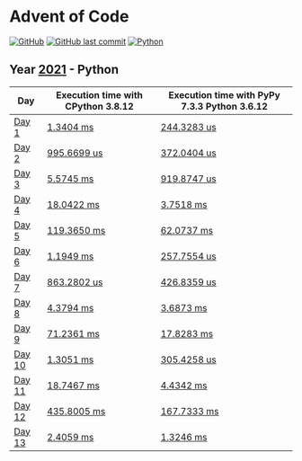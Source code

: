 # Advent of Code

[![GitHub](https://img.shields.io/github/license/Noettore/AdventOfCode)](../LICENSE)
[![GitHub last commit](https://img.shields.io/github/last-commit/Noettore/AdventOfCode)](https://github.com/Noettore/AdventOfCode/commit/master)
[![Python](https://github.com/Noettore/AdventOfCode/workflows/Python/badge.svg)](https://github.com/Noettore/AdventOfCode/actions?query=workflow%3APython)

## Year [2021](https://adventofcode.com/2021/) - Python

| Day                                            | Execution time with CPython 3.8.12             | Execution time with PyPy 7.3.3 Python 3.6.12   |
| ---------------------------------------------- | ---------------------------------------------- | ---------------------------------------------- |
| [Day 1](https://adventofcode.com/2021/day/1)   | [1.3404 ms](./solutions/day_01.py)             | [244.3283 us](./solutions/day_01.py)           |
| [Day 2](https://adventofcode.com/2021/day/2)   | [995.6699 us](./solutions/day_02.py)           | [372.0404 us](./solutions/day_02.py)           |
| [Day 3](https://adventofcode.com/2021/day/3)   | [5.5745 ms](./solutions/day_03.py)             | [919.8747 us](./solutions/day_03.py)           |
| [Day 4](https://adventofcode.com/2021/day/4)   | [18.0422 ms](./solutions/day_04.py)            | [3.7518 ms](./solutions/day_04.py)             |
| [Day 5](https://adventofcode.com/2021/day/5)   | [119.3650 ms](./solutions/day_05.py)           | [62.0737 ms](./solutions/day_05.py)            |
| [Day 6](https://adventofcode.com/2021/day/6)   | [1.1949 ms](./solutions/day_06.py)             | [257.7554 us](./solutions/day_06.py)           |
| [Day 7](https://adventofcode.com/2021/day/7)   | [863.2802 us](./solutions/day_07.py)           | [426.8359 us](./solutions/day_07.py)           |
| [Day 8](https://adventofcode.com/2021/day/8)   | [4.3794 ms](./solutions/day_08.py)             | [3.6873 ms](./solutions/day_08.py)             |
| [Day 9](https://adventofcode.com/2021/day/9)   | [71.2361 ms](./solutions/day_09.py)            | [17.8283 ms](./solutions/day_09.py)            |
| [Day 10](https://adventofcode.com/2021/day/10) | [1.3051 ms](./solutions/day_10.py)             | [305.4258 us](./solutions/day_10.py)           |
| [Day 11](https://adventofcode.com/2021/day/11) | [18.7467 ms](./solutions/day_11.py)            | [4.4342 ms](./solutions/day_11.py)             |
| [Day 12](https://adventofcode.com/2021/day/12) | [435.8005 ms](./solutions/day_12.py)           | [167.7333 ms](./solutions/day_12.py)           |
| [Day 13](https://adventofcode.com/2021/day/13) | [2.4059 ms](./solutions/day_13.py)             | [1.3246 ms](./solutions/day_13.py)             |
